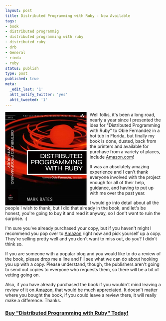 ```yaml
---
layout: post
title: Distributed Programming with Ruby - Now Available
tags:
- book
- distributed programmig
- distributed programming with ruby
- distributed ruby
- drb
- General
- rinda
- ruby
status: publish
type: post
published: true
meta:
  _edit_last: '1'
  aktt_notify_twitter: 'yes'
  aktt_tweeted: '1'
---
```

<a href="http://books.markbates.com"><img style="float: left; padding-right: 10px" class="size-medium wp-image-231" title="Distributed Programming with Ruby" src="/assets/images/2009/06/0321638360_bates_mech_page_3-261x300.jpg" alt="Distributed Programming with Ruby" width="261" height="300" /></a>Well folks, it's been a long road, nearly a year since I presented the idea for "Distributed Programming with Ruby" to Obie Fernandez in a hot tub in Florida, but finally my book is done, dusted, back from the printers and available for purchase from a variety of places, include <a href="http://books.markbates.com">Amazon.com</a>!

It was an absolutely amazing experience and I can't thank everyone involved with the project enough for all of their help, guidance, and having to put up with me over the past year.

I would go into detail about all the people I wish to thank, but I did that already in the book, and let's be honest, you're going to buy it and read it anyway, so I don't want to ruin the surprise. :)

I'm sure you've already purchased your copy, but if you haven't might I recommend you pop over to <a href="http://books.markbates.com">Amazon</a> right now and pick yourself up a copy. They're selling pretty well and you don't want to miss out, do you? I didn't think so.

If you are someone with a popular blog and you would like to do a review of the book, please drop me a line and I'll see what we can do about hooking you up with a copy. Please understand, though, the publishers aren't going to send out copies to everyone who requests them, so there will be a bit of vetting going on.

Also, if you have already purchased the book if you wouldn't mind leaving a review of it on <a href="http://books.markbates.com">Amazon</a>, that would be much appreciated. It doesn't matter where you bought the book, if you could leave a review there, it will really make a difference. Thanks.
<h3><a href="http://books.markbates.com">Buy "Distributed Programming with Ruby" Today!</a></h3>

